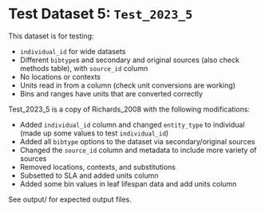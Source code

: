 
# Test Dataset 5: `Test_2023_5`

This dataset is for testing:
- `individual_id` for wide datasets
- Different `bibtype`s and secondary and original sources (also check methods table), with `source_id` column
- No locations or contexts
- Units read in from a column (check unit conversions are working)
- Bins and ranges have units that are converted correctly

Test_2023_5 is a copy of Richards_2008 with the following modifications:
- Added `individual_id` column and changed `entity_type` to individual (made up some values to test `individual_id`)
- Added all `bibtype` options to the dataset via secondary/original sources
- Changed the `source_id` column and metadata to include more variety of sources
- Removed locations, contexts, and substitutions
- Subsetted to SLA and added units column
- Added some bin values in leaf lifespan data and add units column

See output/ for expected output files.
